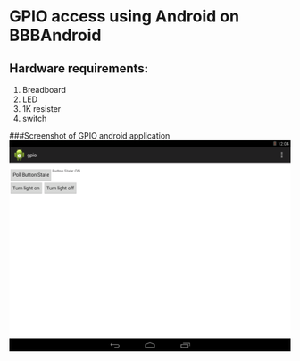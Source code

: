 GPIO access using Android on BBBAndroid
==============================

Hardware requirements:
-----------------------------

1. Breadboard
2. LED
3. 1K resister
4. switch

###Screenshot of GPIO android application
![GPIO app](gpio.png?raw=true)